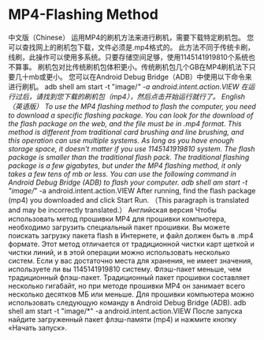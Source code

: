 # MP4-Flashing Method
中文版（Chinese）
运用MP4的刷机方法来进行刷机，需要下载特定刷机包。
您可以查找网上的刷机包下载，文件必须是.mp4格式的。
此方法不同于传统卡刷，线刷，此操作可以使用多系统。只要存储空间足够，使用1145141919810个系统也不算事。
刷机包对比传统刷机包体积更小。传统刷机包几个GB在MP4刷机法下只要几十mb或更小。
您可以在Android Debug Bridge（ADB）中使用以下命令来进行刷机。
adb shell am start -t "image/*" -a android.intent.action.VIEW
在运行过后，请找到您下载的刷机包（mp4），然后点击开始运行就行了。
English（英语版）
To use the MP4 flashing method to flash the computer, you need to download a specific flashing package.
You can look for the download of the flash package on the web, and the file must be in .mp4 format.
This method is different from traditional card brushing and line brushing, and this operation can use multiple systems. As long as you have enough storage space, it doesn't matter if you use 1145141919810 system.
The flash package is smaller than the traditional flash pack. The traditional flashing package is a few gigabytes, but under the MP4 flashing method, it only takes a few tens of mb or less.
You can use the following command in Android Debug Bridge (ADB) to flash your computer.
adb shell am start -t "image/*" -a android.intent.action.VIEW
After running, find the flash package (mp4) you downloaded and click Start Run.
（This paragraph is translated and may be incorrectly translated.）
Английская версия
Чтобы использовать метод прошивки MP4 для прошивки компьютера, необходимо загрузить специальный пакет прошивки.
Вы можете поискать загрузку пакета flash в Интернете, и файл должен быть в .mp4 формате.
Этот метод отличается от традиционной чистки карт щеткой и чистки линий, и в этой операции можно использовать несколько систем. Если у вас достаточно места для хранения, не имеет значения, используете ли вы 1145141919810 систему.
Флэш-пакет меньше, чем традиционный флэш-пакет. Традиционный пакет прошивки составляет несколько гигабайт, но при методе прошивки MP4 он занимает всего несколько десятков МБ или меньше.
Для прошивки компьютера можно использовать следующую команду в Android Debug Bridge (ADB).
adb shell am start -t "image/*" -a android.intent.action.VIEW
После запуска найдите загруженный пакет флэш-памяти (mp4) и нажмите кнопку «Начать запуск».
